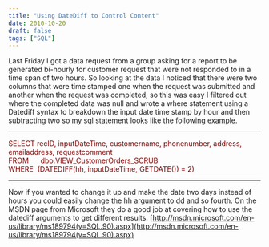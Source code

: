 ```yaml
---
title: "Using DateDiff to Control Content"
date: 2010-10-20
draft: false
tags: ["SQL"]
---
```



Last Friday I got a data request from a group asking for a report to be generated bi-hourly for customer request that were not responded to in a time span of two hours. So looking at the data I noticed that there were two columns that were time stamped one when the request was submitted and another when the request was completed, so this was easy I filtered out where the completed data was null and wrote a where statement using a Datediff syntax to breakdown the input date time stamp by hour and then subtracting two so my sql statement looks like the following example.

--------------------------------------------------------------------------------------------------------------

<span style="color: #800000;">SELECT recID, inputDateTime, customername, phonenumber, address, emailaddress, requestcomment  
FROM      dbo.VIEW_CustomerOrders_SCRUB  
WHERE  (DATEDIFF(hh, inputDateTime, GETDATE()) = 2)</span>

--------------------------------------------------------------------------------------------------------------

Now if you wanted to change it up and make the date two days instead of hours you could easily change the hh argument to dd and so fourth. On the MSDN page from Microsoft they do a good job at covering how to use the datediff arguments to get different results. [http://msdn.microsoft.com/en-us/library/ms189794(v=SQL.90).aspx](http://msdn.microsoft.com/en-us/library/ms189794(v=SQL.90).aspx)